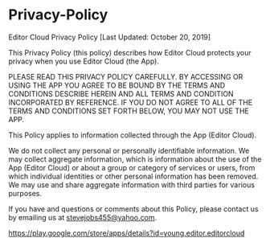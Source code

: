# Privacy-Policy

Editor Cloud Privacy Policy
[Last Updated: October 20, 2019]

This Privacy Policy (this policy) describes how Editor Cloud protects your privacy when you use Editor Cloud (the App). 

PLEASE READ THIS PRIVACY POLICY CAREFULLY. BY ACCESSING OR USING THE APP  YOU AGREE TO BE BOUND BY THE TERMS AND CONDITIONS DESCRIBE HEREIN AND ALL TERMS AND CONDITION INCORPORATED BY REFERENCE. IF YOU DO NOT AGREE TO ALL OF THE TERMS AND CONDITIONS SET FORTH BELOW, YOU MAY NOT USE THE APP.

This Policy applies to information collected through the App (Editor Cloud).

We do not collect any personal or personally identifiable information.
We may collect aggregate information, which is information about the use of the App (Editor Cloud) or about a group or category of services or users, from which individual identities or other personal information has been removed.
We may use and share aggregate information with third parties for various purposes.

If you have and questions or comments about this Policy, please contact us by emailing us at stevejobs455@yahoo.com.

https://play.google.com/store/apps/details?id=young.editor.editorcloud
